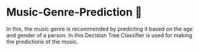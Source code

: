 # Music-Genre-Prediction 🎵
In this, the music genre is recommended by predicting it based on the age and gender of a person.
In this Decision Tree Classifier is used for making the predictions of the music.
